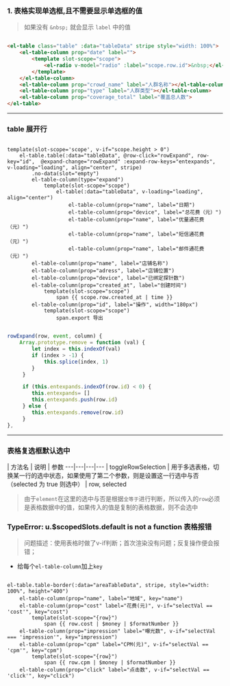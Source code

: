 ### 1. 表格实现单选框,且不需要显示单选框的值

> 如果没有 `&nbsp;` 就会显示 `label` 中的值

```html

<el-table class="table" :data="tableData" stripe style="width: 100%">
    <el-table-column prop="date" label="">
        <template slot-scope="scope">
            <el-radio v-model="radio" :label="scope.row.id">&nbsp;</el-radio>
        </template>
    </el-table-column>
    <el-table-column prop="crowd_name" label="人群名称"></el-table-column>
    <el-table-column prop="type" label="人群类型"></el-table-column>
    <el-table-column prop="coverage_total" label="覆盖总人数">
</el-table>

```

---

### table 展开行

```pug

template(slot-scope='scope', v-if="scope.height > 0")
    el-table.table(:data="tableData", @row-click="rowExpand", row-key="id",  @expand-change="rowExpand" :expand-row-keys="entexpands", v-loading="loading", align="center", stripe)
        .no-data(slot="empty")
        el-table-column(type="expand")
            template(slot-scope="scope")
                el-table(:data="tableData", v-loading="loading", align="center")
                    el-table-column(prop="name", label="日期")
                    el-table-column(prop="device", label="总花费（元）")
                    el-table-column(prop="name", label="优量通花费（元）")
                    el-table-column(prop="name", label="短信通花费（元）")
                    el-table-column(prop="name", label="邮件通花费（元）")
        el-table-column(prop="name", label="店铺名称")
        el-table-column(prop="adress", label="店铺位置")
        el-table-column(prop="device", label="已绑定探针数")
        el-table-column(prop="created_at", label="创建时间")
            template(slot-scope="scope")
                span {{ scope.row.created_at | time }}
        el-table-column(prop="id", label="操作", width="180px")
            template(slot-scope="scope")
                span.export 导出
```

```js

rowExpand(row, event, column) {
    Array.prototype.remove = function (val) {
        let index = this.indexOf(val)
        if (index > -1) {
            this.splice(index, 1)
        }
     }

     if (this.entexpands.indexOf(row.id) < 0) {
        this.entexpands= []
        this.entexpands.push(row.id)
     } else {
        this.entexpands.remove(row.id)
     }
},

```

---

### 表格复选框默认选中

| 方法名 | 说明 | 参数 
---|---|---|---
| toggleRowSelection | 用于多选表格，切换某一行的选中状态，如果使用了第二个参数，则是设置这一行选中与否（selected 为 true 则选中） | row, selected

> 由于`element`在这里的选中与否是根据`全等于`进行判断，所以传入的`row`必须是表格数据中的值，如果传入的值是复制的表格数据，则不会选中



### TypeError: u.$scopedSlots.default is not a function  表格报错

> 问题描述：使用表格时做了v-if判断；首次渲染没有问题；反复操作便会报错；

+ 给每个`el-table-column`加上`key`

```pug

el-table.table-border(:data="areaTableData", stripe, style="width: 100%", height="400")
    el-table-column(prop="name", label="地域", key="name")
    el-table-column(prop="cost" label="花费(元)", v-if="selectVal == 'cost'", key="cost")
        template(slot-scope="{row}")
            span {{ row.cost | $money | $formatNumber }}
    el-table-column(prop="impression" label="曝光数", v-if="selectVal === 'impression'", key="impression")
    el-table-column(prop="cpm" label="CPM(元)", v-if="selectVal == 'cpm'", key="cpm")
        template(slot-scope="{row}")
            span {{ row.cpm | $money | $formatNumber }}
    el-table-column(prop="click" label="点击数", v-if="selectVal == 'click'", key="click")


```